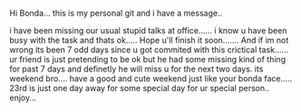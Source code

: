 Hi
 Bonda...
this is my personal git and i have a message..


i have been missing our usual stupid talks at office......
i know u have been busy with the task and thats ok.....
Hope u'll finish it soon.......
And if im not wrong its been 7 odd days since u got commited with this crictical task......
ur friend is just pretending to be ok but he had some missing kind of thing for past 7 days and definetly he will miss u for the next two days. its weekend bro....
have a good and cute weekend just like your bonda face.....
23rd is just one day away for some special day for ur special person.. enjoy...
